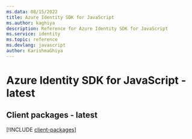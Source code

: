 ```yaml
---
ms.data: 08/15/2022
title: Azure Identity SDK for JavaScript
ms.author: kaghiya
description: Reference for Azure Identity SDK for JavaScript
ms.service: identity
ms.topic: reference
ms.devlang: javascript
author: KarishmaGhiya
---
```

# Azure Identity SDK for JavaScript - latest

## Client packages - latest
[!INCLUDE [client-packages](identity-client-index.md)]